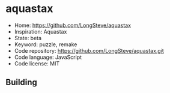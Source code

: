 # aquastax

- Home: https://github.com/LongSteve/aquastax
- Inspiration: Aquastax
- State: beta
- Keyword: puzzle, remake
- Code repository: https://github.com/LongSteve/aquastax.git
- Code language: JavaScript
- Code license: MIT

## Building
